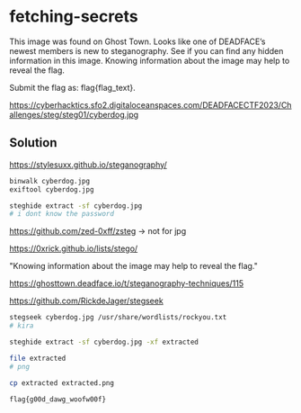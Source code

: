 # fetching-secrets

This image was found on Ghost Town. 
Looks like one of DEADFACE’s newest members is new to steganography.
See if you can find any hidden information in this image. 
Knowing information about the image may help to reveal the flag.

Submit the flag as: flag{flag_text}.

https://cyberhacktics.sfo2.digitaloceanspaces.com/DEADFACECTF2023/Challenges/steg/steg01/cyberdog.jpg

## Solution

https://stylesuxx.github.io/steganography/

```sh
binwalk cyberdog.jpg
exiftool cyberdog.jpg

steghide extract -sf cyberdog.jpg
# i dont know the password
```

https://github.com/zed-0xff/zsteg -> not for jpg

https://0xrick.github.io/lists/stego/


"Knowing information about the image may help to reveal the flag."

https://ghosttown.deadface.io/t/steganography-techniques/115

https://github.com/RickdeJager/stegseek

```sh
stegseek cyberdog.jpg /usr/share/wordlists/rockyou.txt
# kira

steghide extract -sf cyberdog.jpg -xf extracted

file extracted
# png

cp extracted extracted.png
```

`flag{g00d_dawg_woofw00f}`
